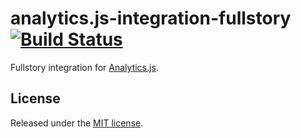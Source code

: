 # analytics.js-integration-fullstory [![Build Status][ci-badge]][ci-link]

Fullstory integration for [Analytics.js][].

## License

Released under the [MIT license](LICENSE).


[Analytics.js]: https://segment.com/docs/libraries/analytics.js/
[ci-link]: https://circleci.com/gh/segment-integrations/analytics.js-integration-fullstory
[ci-badge]: https://circleci.com/gh/segment-integrations/analytics.js-integration-fullstory.svg?style=svg
